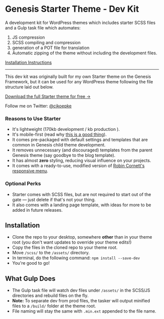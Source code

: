 # Genesis Starter Theme - Dev Kit

A development kit for WordPress themes which includes starter SCSS files and a Gulp task file which automates:

1. JS compression
2. SCSS compiling and compression
3. generation of a POT file for translation
4. Automatic zipping of the theme without including the development files.

<a href="#installation">Installation Instructions</a>

<hr/>

This dev kit was originally built for my own Starter theme on the Genesis Framework, but it can be used for any WordPress theme following the file structure laid out below.

<a href="https://calvinkoepke.com/genesis-starter-theme/">Download the full Starter theme for free &rarr;</a>

Follow me on Twitter: <a href="https://twitter.com/cjkoepke">@cjkoepke</a>

### Reasons to Use Starter

- It's lightweight (170kb development / kb production ).
- It's mobile-first (read why <a href="https://calvinkoepke.com/mobile-first">this is a good thing</a>).
- It comes pre-packaged with default settings and templates that are common in Genesis child theme development.
- It removes unnecessary (and discouraged) templates from the parent Genesis theme (say goodbye to the blog template).
- It has almost **zero** styling, reducing visual influence on your projects.
- It comes with a ready-to-use, modified version of <a href="http://robincornett.com/genesis-responsive-menu/">Robin Cornett's responsive menu</a>.

### Optional Perks

- Starter comes with SCSS files, but are not required to start out of the gate — just delete if that's not your thing.
- It also comes with a landing page template, with ideas for more to be added in future releases.

## Installation
- Clone the repo to your desktop, somewhere **other** than in your theme root (you don't want updates to override your theme edits!)
- Copy the files in the cloned repo to your theme root.
- Move `/scss/` to the `/assets/` directory.
- In terminal, do the following command:
`npm install --save-dev`
- You're good to go!

## What Gulp Does
- The Gulp task file will watch dev files under `/assets/` in the SCSS/JS directories and rebuild files on the fly.
- **Note:** To separate dev from prod files, the tasker will output minified files to a `/build/` folder at the theme root.
- File naming will stay the same with `.min.ext` appended to the file name.